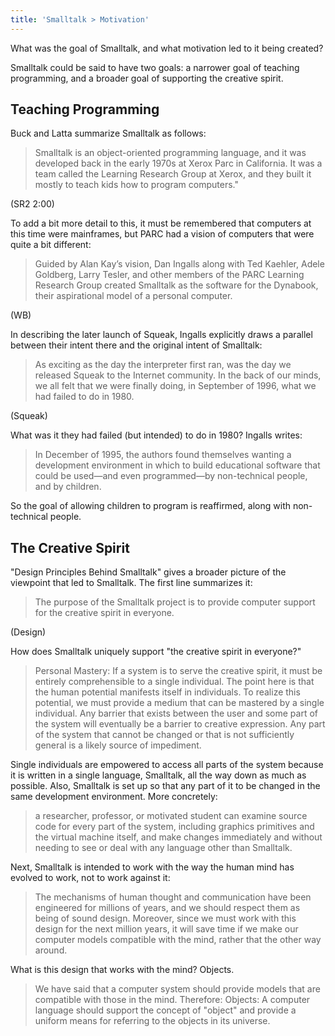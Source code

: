 ```yaml
---
title: 'Smalltalk > Motivation'
---
```


What was the goal of Smalltalk, and what motivation led to it being created?

Smalltalk could be said to have two goals: a narrower goal of teaching programming, and a broader goal of supporting the creative spirit.

## Teaching Programming

Buck and Latta summarize Smalltalk as follows:

> Smalltalk is an object-oriented programming language, and it was developed back in the early 1970s at Xerox Parc in California. It was a team called the Learning Research Group at Xerox, and they built it mostly to teach kids how to program computers."

(SR2 2:00)

To add a bit more detail to this, it must be remembered that computers at this time were mainframes, but PARC had a vision of computers that were quite a bit different:

> Guided by Alan Kay’s vision, Dan Ingalls along with Ted Kaehler, Adele Goldberg, Larry Tesler, and other members of the PARC Learning Research Group created Smalltalk as the software for the Dynabook, their aspirational model of a personal computer.

(WB)

In describing the later launch of Squeak, Ingalls explicitly draws a parallel between their intent there and the original intent of Smalltalk:

> As exciting as the day the interpreter first ran, was the day we released Squeak to the Internet community. In the back of our minds, we all felt that we were finally doing, in September of 1996, what we had failed to do in 1980.

(Squeak)

What was it they had failed (but intended) to do in 1980? Ingalls writes:

> In December of 1995, the authors found themselves wanting a development environment in which to build educational software that could be used—and even programmed—by non-technical people, and by children.

So the goal of allowing children to program is reaffirmed, along with non-technical people.

## The Creative Spirit

"Design Principles Behind Smalltalk" gives a broader picture of the viewpoint that led to Smalltalk. The first line summarizes it:

> The purpose of the Smalltalk project is to provide computer support for the creative spirit in everyone.

(Design)

How does Smalltalk uniquely support "the creative spirit in everyone?"

> Personal Mastery: If a system is to serve the creative spirit, it must be entirely comprehensible to a single individual. The point here is that the human potential manifests itself in individuals. To realize this potential, we must provide a medium that can be mastered by a single individual. Any barrier that exists between the user and some part of the system will eventually be a barrier to creative expression. Any part of the system that cannot be changed or that is not sufficiently general is a likely source of impediment.

Single individuals are empowered to access all parts of the system because it is written in a single language, Smalltalk, all the way down as much as possible. Also, Smalltalk is set up so that any part of it to be changed in the same development environment. More concretely:

> a researcher, professor, or motivated student can examine source code for every part of the system, including graphics primitives and the virtual machine itself, and make changes immediately and without needing to see or deal with any language other than Smalltalk.

Next, Smalltalk is intended to work with the way the human mind has evolved to work, not to work against it:

> The mechanisms of human thought and communication have been engineered for millions of years, and we should respect them as being of sound design. Moreover, since we must work with this design for the next million years, it will save time if we make our computer models compatible with the mind, rather that the other way around.

What is this design that works with the mind? Objects.

> We have said that a computer system should provide models that are compatible with those in the mind. Therefore: Objects: A computer language should support the concept of "object" and provide a uniform means for referring to the objects in its universe.
